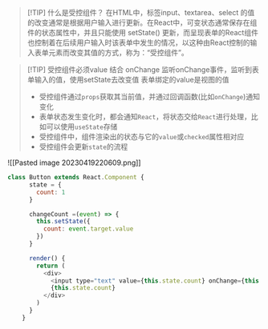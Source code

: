 > [!TIP] 什么是受控组件？
> 在HTML中，标签input、textarea、select 的值的改变通常是根据用户输入进行更新。在React中，可变状态通常保存在组件的状态属性中，并且只能使用 setState() 更新，而呈现表单的React组件也控制着在后续用户输入时该表单中发生的情况，以这种由React控制的输入表单元素而改变其值的方式，称为：“受控组件”。

> [!TIP] 受控组件必须value 结合 onChange
> 监听onChange事件，监听到表单输入的值，使用setState去改变值
> 表单绑定的value是视图的值
> -   受控组件通过`props`获取其当前值，并通过回调函数(比如`onChange`)通知变化
> -   表单状态发生变化时，都会通知`React`，将状态交给`React`进行处理，比如可以使用`useState`存储
> -  受控组件中，组件渲染出的状态与它的`value`或`checked`属性相对应
> -  受控组件会更新`state`的流程


![[Pasted image 20230419220609.png]]


```js
class Button extends React.Component {
      state = {
        count: 1
      }

      changeCount =(event) => {
        this.setState({
          count: event.target.value
        })
      }

      render() {
        return (
          <div>
            <input type="text" value={this.state.count} onChange={this.changeCount} />
            {this.state.count}
          </div>
        )
      }
    }
```
